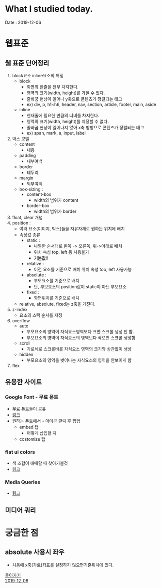# What I studied today.
Date : 2019-12-06

# 웹표준
## 웹 표준 단어정리
1. block요소 inline요소의 특징
    - block
        - 화면의 한줄을 전부 차지한다.
        - 영역의 크기(width, height)를 가질 수 있다.
        - 줄바꿈 현상이 일어나 y축으로 콘텐츠가 정렬되는 태그
        - ex) div, p, h1~h6, header, nav, section, article, footer, main, aside 
    - inline
        - 현재줄에 필요한 만큼의 너비를 차지한다.
        - 영역의 크기(width, height)를 지정할 수 없다.
        - 줄바꿈 현상이 일어나지 않아 x축 방향으로 콘텐츠가 정렬되는 태그
        - ex) span, mark, a, input, label
2. 박스 모델
    - content
        - 내용
    - padding
        - 내부여백
    - border
        - 테두리
    - margin
        - 외부여백
    - box-sizing : 
        - content-box
            - width의 범위가 content
        - border-box
            - width의 범위가 border
3. float, clear 개념
4. position : 
    - 여러 요소(이미지, 박스)들을 자유자재로 원하는 위치에 배치
    - 속성값 종류
        - static :  
            - 나열한 순서대로 왼쪽 -> 오른쪽, 위->아래로 배치
            - 위치 속성 top, left 등 사용불가
            - **기본값**!!
        - relative : 
            - 이전 요소를 기준으로 배치 위치 속성 top, left 사용가능
        - absolute : 
            - 부모요소를 기준으로 배치
            - 단, 부모요소의 position값이 static이 아닌 부모요소
        - fixed : 
            - 화면위치를 기준으로 배치
    - relative, absolute, fixed는 z축을 가진다.
5. z-index
    - 요소의 스택 순서를 지정
6. overflow
    - auto
        - 부모요소의 영역이 자식요소영역보다 크면 스크롤 생성 안 함.
        - 부모요소의 영역이 자식요소의 영역보다 작으면 스크롤 생성함
    - scroll
        - 가로세로 스크롤바를 자식요소 영역의 크기와 상관없이 생성
    - hidden
        - 부모요소의 영역을 벗어나는 자식요소의 영역을 안보이게 함
7. flex

## 유용한 사이트 
### Google Font - 무료 폰트 
- 무료 폰트들이 공유
- [링크](https://fonts.google.com/)
- 원하는 폰트에서 `+` 아이콘 클릭 후 팝업
    - embed 탭
        - 어떻게 삽입할 지
    - costomize 탭
### flat ui colors 
- 색 조합이 애매할 때 찾아가볼것
- [링크](https://flatuicolors.com/)
### Media Queries
- [링크](https://mediaqueri.es/)


## 미디어 쿼리


# 궁금한 점
## absolute 사용시 좌우 
- 처음에 x축(가로)좌표를 설정하지 않으면기존위치에 있다.



[돌아가기](../README.md)  
[2019-12-06](whatIStudied_191206.md) 

